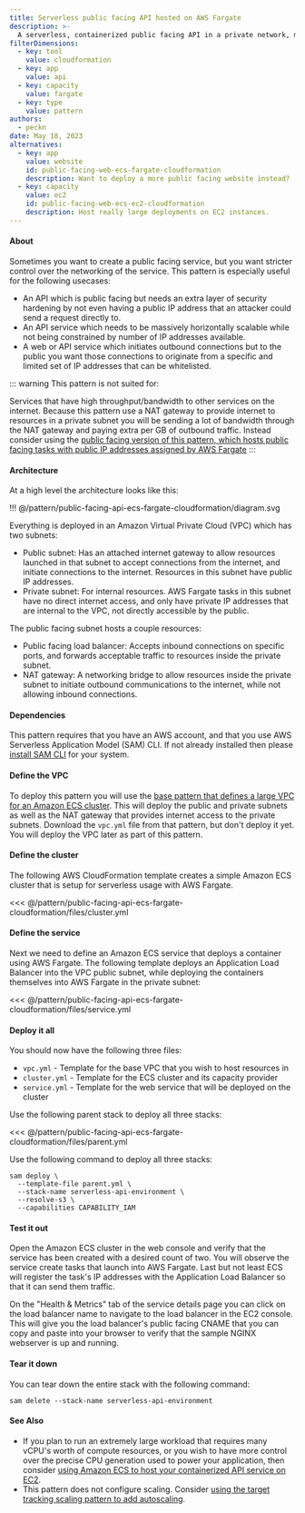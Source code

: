 ```yaml
---
title: Serverless public facing API hosted on AWS Fargate
description: >-
  A serverless, containerized public facing API in a private network, managed by ECS, hosted on AWS Fargate
filterDimensions:
  - key: tool
    value: cloudformation
  - key: app
    value: api
  - key: capacity
    value: fargate
  - key: type
    value: pattern
authors:
  - peckn
date: May 18, 2023
alternatives:
  - key: app
    value: website
    id: public-facing-web-ecs-fargate-cloudformation
    description: Want to deploy a more public facing website instead?
  - key: capacity
    value: ec2
    id: public-facing-web-ecs-ec2-cloudformation
    description: Host really large deployments on EC2 instances.
---
```


#### About

Sometimes you want to create a public facing service, but you want stricter control over the networking of the service. This pattern is especially useful for the following usecases:

- An API which is public facing but needs an extra layer of security hardening by not even having a public IP address that an attacker could send a request directly to.
- An API service which needs to be massively horizontally scalable while not being constrained by number of IP addresses available.
- A web or API service which initiates outbound connections but to the public you want those connections to originate from a specific and limited set of IP addresses that can be whitelisted.

::: warning
This pattern is not suited for:

Services that have high throughput/bandwidth to other services on the internet. Because this pattern use a NAT gateway to provide internet to resources in a private subnet you will be sending a lot of bandwidth through the NAT gateway and paying extra per GB of outbound traffic. Instead consider using the [public facing version of this pattern, which hosts public facing tasks with public IP addresses assigned by AWS Fargate](/public-facing-web-ecs-fargate-cloudformation)
:::

#### Architecture

At a high level the architecture looks like this:

!!! @/pattern/public-facing-api-ecs-fargate-cloudformation/diagram.svg

Everything is deployed in an Amazon Virtual Private Cloud (VPC) which has two subnets:

- Public subnet: Has an attached internet gateway to allow resources launched in that subnet to accept connections from the internet, and initiate connections to the internet. Resources in this subnet have public IP addresses.
- Private subnet: For internal resources. AWS Fargate tasks in this subnet have no direct internet access, and only have private IP addresses that are internal to the VPC, not directly accessible by the public.

The public facing subnet hosts a couple resources:

- Public facing load balancer: Accepts inbound connections on specific ports, and forwards acceptable traffic to resources inside the private subnet.
- NAT gateway: A networking bridge to allow resources inside the private subnet to initiate outbound communications to the internet, while not allowing inbound connections.

#### Dependencies

This pattern requires that you have an AWS account, and that you use AWS Serverless Application Model (SAM) CLI. If not already installed then please [install SAM CLI](https://docs.aws.amazon.com/serverless-application-model/latest/developerguide/install-sam-cli.html) for your system.

#### Define the VPC

To deploy this pattern you will use the [base pattern that defines a large VPC for an Amazon ECS cluster](/large-vpc-for-amazon-ecs-cluster). This will deploy the public and private subnets as well as the NAT gateway that provides internet access to the private subnets. Download the `vpc.yml` file from that pattern, but don't deploy it yet. You will deploy the VPC later as part of this pattern.

#### Define the cluster

The following AWS CloudFormation template creates a simple Amazon ECS cluster that is setup for serverless usage with AWS Fargate.

<<< @/pattern/public-facing-api-ecs-fargate-cloudformation/files/cluster.yml

#### Define the service

Next we need to define an Amazon ECS service that deploys a container using AWS Fargate. The following template deploys an Application Load Balancer into the VPC public subnet, while deploying the containers themselves into AWS Fargate in the private subnet:

<<< @/pattern/public-facing-api-ecs-fargate-cloudformation/files/service.yml

#### Deploy it all

You should now have the following three files:

- `vpc.yml` - Template for the base VPC that you wish to host resources in
- `cluster.yml` - Template for the ECS cluster and its capacity provider
- `service.yml` - Template for the web service that will be deployed on the cluster

Use the following parent stack to deploy all three stacks:

<<< @/pattern/public-facing-api-ecs-fargate-cloudformation/files/parent.yml

Use the following command to deploy all three stacks:

```shell
sam deploy \
  --template-file parent.yml \
  --stack-name serverless-api-environment \
  --resolve-s3 \
  --capabilities CAPABILITY_IAM
```

#### Test it out

Open the Amazon ECS cluster in the web console and verify that the service has been created with a desired count of two. You will observe the service create tasks that launch into AWS Fargate. Last but not least ECS will register the task's IP addresses with the Application Load Balancer so that it can send them traffic.

On the "Health & Metrics" tab of the service details page you can click on the load balancer name to navigate to the load balancer in the EC2 console. This will give you the load balancer's public facing CNAME that you can copy and paste into your browser to verify that the sample NGINX webserver is up and running.

#### Tear it down

You can tear down the entire stack with the following command:

```shell
sam delete --stack-name serverless-api-environment
```

#### See Also

- If you plan to run an extremely large workload that requires many vCPU's worth of compute resources, or you wish to have more control over the precise CPU generation used to power your application, then consider [using Amazon ECS to host your containerized API service on EC2](/public-facing-api-ecs-ec2-cloudformation).
- This pattern does not configure scaling. Consider [using the target tracking scaling pattern to add autoscaling](/target-tracking-scale-ecs-service-cloudformation).